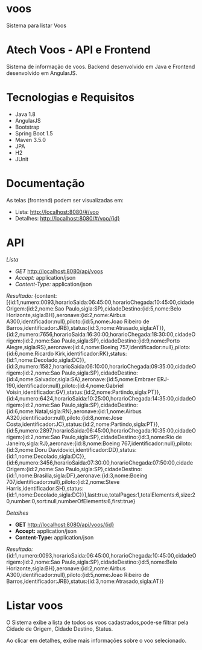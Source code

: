 # voos
Sistema para listar Voos
# Atech Voos - API e Frontend

Sistema de informação de voos.
Backend desenvolvido em Java e Frontend desenvolvido em AngularJS.

# Tecnologias e Requisitos

- Java 1.8
- AngularJS
- Bootstrap
- Spring Boot 1.5
- Maven 3.5.0
- JPA
- H2
- JUnit

# Documentação

As telas (frontend) podem ser visualizadas em:

- Lista: [http://localhost:8080/#/voo](http://localhost:8080/#/voo)
- Detalhes: [http://localhost:8080/#/voo/{id}](http://localhost:8080/#/voo/{id})

# API

*Lista*

- *GET* [http://localhost:8080/api/voos](http://localhost:8080/api/voos)
- *Accept:* application/json
- *Content-Type:* application/json

*Resultado:*
{content:[{id:1,numero:0093,horarioSaida:06:45:00,horarioChegada:10:45:00,cidadeOrigem:{id:2,nome:Sao Paulo,sigla:SP},cidadeDestino:{id:5,nome:Belo Horizonte,sigla:BH},aeronave:{id:2,nome:Airbus A300,identificador:null},piloto:{id:5,nome:Joao Ribeiro de Barros,identificador:JRB},status:{id:3,nome:Atrasado,sigla:AT}},{id:2,numero:7656,horarioSaida:16:30:00,horarioChegada:18:30:00,cidadeOrigem:{id:2,nome:Sao Paulo,sigla:SP},cidadeDestino:{id:9,nome:Porto Alegre,sigla:RS},aeronave:{id:4,nome:Boeing 757,identificador:null},piloto:{id:6,nome:Ricardo Kirk,identificador:RK},status:{id:1,nome:Decolado,sigla:DC}},{id:3,numero:1582,horarioSaida:06:10:00,horarioChegada:09:35:00,cidadeOrigem:{id:2,nome:Sao Paulo,sigla:SP},cidadeDestino:{id:4,nome:Salvador,sigla:SA},aeronave:{id:5,nome:Embraer ERJ-190,identificador:null},piloto:{id:4,nome:Gabriel Voisin,identificador:GV},status:{id:2,nome:Partindo,sigla:PT}},{id:4,numero:6424,horarioSaida:10:25:00,horarioChegada:14:35:00,cidadeOrigem:{id:2,nome:Sao Paulo,sigla:SP},cidadeDestino:{id:6,nome:Natal,sigla:RN},aeronave:{id:1,nome:Airbus A320,identificador:null},piloto:{id:8,nome:Jose Costa,identificador:JC},status:{id:2,nome:Partindo,sigla:PT}},{id:5,numero:2897,horarioSaida:06:45:00,horarioChegada:10:35:00,cidadeOrigem:{id:2,nome:Sao Paulo,sigla:SP},cidadeDestino:{id:3,nome:Rio de Janeiro,sigla:RJ},aeronave:{id:8,nome:Boeing 767,identificador:null},piloto:{id:3,nome:Doru Davidovici,identificador:DD},status:{id:1,nome:Decolado,sigla:DC}},{id:6,numero:3456,horarioSaida:07:30:00,horarioChegada:07:50:00,cidadeOrigem:{id:2,nome:Sao Paulo,sigla:SP},cidadeDestino:{id:1,nome:Brasilia,sigla:DF},aeronave:{id:3,nome:Boeing 707,identificador:null},piloto:{id:2,nome:Steve Harris,identificador:SH},status:{id:1,nome:Decolado,sigla:DC}}],last:true,totalPages:1,totalElements:6,size:20,number:0,sort:null,numberOfElements:6,first:true}


*Detalhes*

- **GET** [http://localhost:8080/api/voos/{id}](http://localhost:8080/api/voos/{id})
- **Accept:** application/json
- **Content-Type:** application/json

*Resultado:*
{id:1,numero:0093,horarioSaida:06:45:00,horarioChegada:10:45:00,cidadeOrigem:{id:2,nome:Sao Paulo,sigla:SP},cidadeDestino:{id:5,nome:Belo Horizonte,sigla:BH},aeronave:{id:2,nome:Airbus A300,identificador:null},piloto:{id:5,nome:Joao Ribeiro de Barros,identificador:JRB},status:{id:3,nome:Atrasado,sigla:AT}}

# Listar voos

O Sistema exibe a lista de todos os voos cadastrados,pode-se filtrar pela Cidade de Origem, Cidade Destino, Status.

Ao clicar em detalhes, exibe mais informações sobre o voo selecionado.

